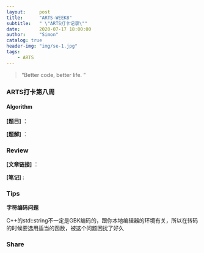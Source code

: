 ```yaml
---
layout:     post
title:      "ARTS-WEEK8"
subtitle:   " \"ARTS打卡记录\""
date:       2020-07-17 18:00:00
author:     "Simon"
catalog: true
header-img: "img/se-1.jpg"
tags:
    - ARTS
---
```


> “Better code, better life. ”

### ARTS打卡第八周

#### Algorithm

**[题目]** ：

**[题解]** ：



### Review

**[文章链接]** ：

**[笔记]** :



### Tips

**字符编码问题**

C++的std::string不一定是GBK编码的，跟你本地编辑器的环境有关，所以在转码的时候要选用适当的函数，被这个问题困扰了好久

### Share

